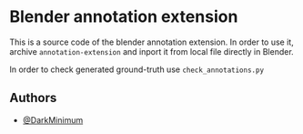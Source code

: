
# Blender annotation extension

This is a source code of the blender annotation extension.
In order to use it, archive `annotation-extension` and inport it from local file directly in Blender.

In order to check generated ground-truth use `check_annotations.py`




## Authors

- [@DarkMinimum](https://github.com/DarkMinimum)

